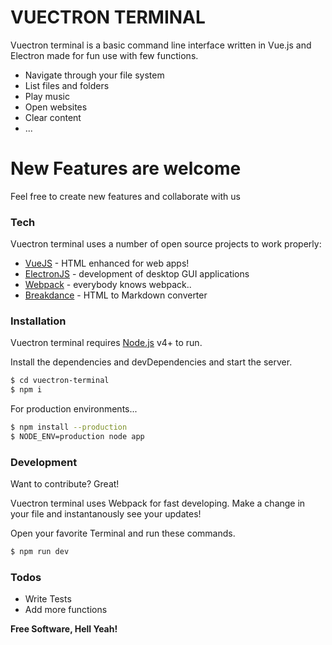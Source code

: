 # VUECTRON TERMINAL


Vuectron terminal is a basic command line interface written in Vue.js and Electron made for fun use with few functions.

  - Navigate through your file system
  - List files and folders
  - Play music
  - Open websites
  - Clear content
  - ...

# New Features are welcome

  Feel free to create new features and collaborate with us

### Tech

Vuectron terminal uses a number of open source projects to work properly:

* [VueJS] - HTML enhanced for web apps!
* [ElectronJS] - development of desktop GUI applications
* [Webpack] - everybody knows webpack..
* [Breakdance](http://breakdance.io) - HTML to Markdown converter

### Installation

Vuectron terminal requires [Node.js](https://nodejs.org/) v4+ to run.

Install the dependencies and devDependencies and start the server.

```sh
$ cd vuectron-terminal
$ npm i
```

For production environments...

```sh
$ npm install --production
$ NODE_ENV=production node app
```
### Development

Want to contribute? Great!

Vuectron terminal uses Webpack for fast developing.
Make a change in your file and instantanously see your updates!

Open your favorite Terminal and run these commands.

```sh
$ npm run dev
```
### Todos

 - Write Tests
 - Add more functions

**Free Software, Hell Yeah!**

[//]: # (These are reference links used in the body of this note and get stripped out when the markdown processor does its job. There is no need to format nicely because it shouldn't be seen. Thanks SO - http://stackoverflow.com/questions/4823468/store-comments-in-markdown-syntax)


   [dill]: <https://github.com/joemccann/dillinger>
   [git-repo-url]: <https://github.com/joemccann/dillinger.git>
   [john gruber]: <http://daringfireball.net>
   [df1]: <http://daringfireball.net/projects/markdown/>
   [markdown-it]: <https://github.com/markdown-it/markdown-it>
   [Ace Editor]: <http://ace.ajax.org>
   [node.js]: <http://nodejs.org>
   [Twitter Bootstrap]: <http://twitter.github.com/bootstrap/>
   [jQuery]: <http://jquery.com>
   [@tjholowaychuk]: <http://twitter.com/tjholowaychuk>
   [VueJS]: <https://vuejs.org>
   [ElectronJS]: <https://electronjs.org>
   [Webpack]: <https://webpack.js.org>

   [PlDb]: <https://github.com/joemccann/dillinger/tree/master/plugins/dropbox/README.md>
   [PlGh]: <https://github.com/joemccann/dillinger/tree/master/plugins/github/README.md>
   [PlGd]: <https://github.com/joemccann/dillinger/tree/master/plugins/googledrive/README.md>
   [PlOd]: <https://github.com/joemccann/dillinger/tree/master/plugins/onedrive/README.md>
   [PlMe]: <https://github.com/joemccann/dillinger/tree/master/plugins/medium/README.md>
   [PlGa]: <https://github.com/RahulHP/dillinger/blob/master/plugins/googleanalytics/README.md>
